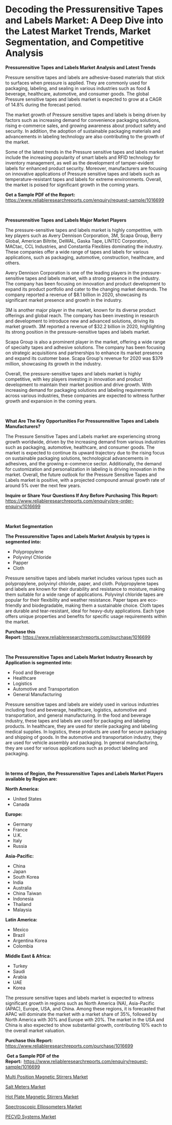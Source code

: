 <p><h1>Decoding the Pressurensitive Tapes and Labels Market: A Deep Dive into the Latest Market Trends, Market Segmentation, and Competitive Analysis</h1></p><p><strong>Pressurensitive Tapes and Labels Market Analysis and Latest Trends</strong></p>
<p><p>Pressure sensitive tapes and labels are adhesive-based materials that stick to surfaces when pressure is applied. They are commonly used for packaging, labeling, and sealing in various industries such as food & beverage, healthcare, automotive, and consumer goods. The global Pressure sensitive tapes and labels market is expected to grow at a CAGR of 14.8% during the forecast period.</p><p>The market growth of Pressure sensitive tapes and labels is being driven by factors such as increasing demand for convenience packaging solutions, rising e-commerce sales, and growing awareness about product safety and security. In addition, the adoption of sustainable packaging materials and advancements in labeling technology are also contributing to the growth of the market.</p><p>Some of the latest trends in the Pressure sensitive tapes and labels market include the increasing popularity of smart labels and RFID technology for inventory management, as well as the development of tamper-evident labels for enhanced product security. Moreover, manufacturers are focusing on innovative applications of Pressure sensitive tapes and labels such as temperature-resistant tapes and labels for extreme environments. Overall, the market is poised for significant growth in the coming years.</p></p>
<p><strong>Get a Sample PDF of the Report:&nbsp;</strong> <a href="https://www.reliableresearchreports.com/enquiry/request-sample/1016699">https://www.reliableresearchreports.com/enquiry/request-sample/1016699</a></p>
<p>&nbsp;</p>
<p><strong>Pressurensitive Tapes and Labels Major Market Players</strong></p>
<p><p>The pressure-sensitive tapes and labels market is highly competitive, with key players such as Avery Dennison Corporation, 3M, Scapa Group, Berry Global, American Biltrite, DeWAL, Gaska Tape, LINTEC Corporation, MACtac, CCL Industries, and Constantia Flexibles dominating the industry. These companies offer a wide range of tapes and labels for various applications, such as packaging, automotive, construction, healthcare, and others.</p><p>Avery Dennison Corporation is one of the leading players in the pressure-sensitive tapes and labels market, with a strong presence in the industry. The company has been focusing on innovation and product development to expand its product portfolio and cater to the changing market demands. The company reported a revenue of $8.1 billion in 2020, showcasing its significant market presence and growth in the industry.</p><p>3M is another major player in the market, known for its diverse product offerings and global reach. The company has been investing in research and development to introduce new and advanced solutions, driving its market growth. 3M reported a revenue of $32.2 billion in 2020, highlighting its strong position in the pressure-sensitive tapes and labels market.</p><p>Scapa Group is also a prominent player in the market, offering a wide range of specialty tapes and adhesive solutions. The company has been focusing on strategic acquisitions and partnerships to enhance its market presence and expand its customer base. Scapa Group's revenue for 2020 was $379 million, showcasing its growth in the industry.</p><p>Overall, the pressure-sensitive tapes and labels market is highly competitive, with key players investing in innovation and product development to maintain their market position and drive growth. With increasing demand for packaging solutions and labeling requirements across various industries, these companies are expected to witness further growth and expansion in the coming years.</p></p>
<p>&nbsp;</p>
<p><strong>What Are The Key Opportunities For Pressurensitive Tapes and Labels Manufacturers?</strong></p>
<p><p>The Pressure Sensitive Tapes and Labels market are experiencing strong growth worldwide, driven by the increasing demand from various industries such as packaging, automotive, healthcare, and consumer goods. The market is expected to continue its upward trajectory due to the rising focus on sustainable packaging solutions, technological advancements in adhesives, and the growing e-commerce sector. Additionally, the demand for customization and personalization in labeling is driving innovation in the market. Overall, the future outlook for the Pressure Sensitive Tapes and Labels market is positive, with a projected compound annual growth rate of around 5% over the next few years.</p></p>
<p><strong>Inquire or Share Your Questions If Any Before Purchasing This Report:</strong> <a href="https://www.reliableresearchreports.com/enquiry/pre-order-enquiry/1016699">https://www.reliableresearchreports.com/enquiry/pre-order-enquiry/1016699</a></p>
<p>&nbsp;</p>
<p><strong>Market Segmentation</strong></p>
<p><strong>The Pressurensitive Tapes and Labels Market Analysis by types is segmented into:</strong></p>
<p><ul><li>Polypropylene</li><li>Polyvinyl Chloride</li><li>Papper</li><li>Cloth</li></ul></p>
<p><p>Pressure sensitive tapes and labels market includes various types such as polypropylene, polyvinyl chloride, paper, and cloth. Polypropylene tapes and labels are known for their durability and resistance to moisture, making them suitable for a wide range of applications. Polyvinyl chloride tapes are popular for their flexibility and weather resistance. Paper tapes are eco-friendly and biodegradable, making them a sustainable choice. Cloth tapes are durable and tear-resistant, ideal for heavy-duty applications. Each type offers unique properties and benefits for specific usage requirements within the market.</p></p>
<p><strong>Purchase this Report:&nbsp;</strong><a href="https://www.reliableresearchreports.com/purchase/1016699">https://www.reliableresearchreports.com/purchase/1016699</a></p>
<p>&nbsp;</p>
<p><strong>The Pressurensitive Tapes and Labels Market Industry Research by Application is segmented into:</strong></p>
<p><ul><li>Food and Beverage</li><li>Healthcare</li><li>Logistics</li><li>Automotive and Transportation</li><li>General Manufacturing</li></ul></p>
<p><p>Pressure sensitive tapes and labels are widely used in various industries including food and beverage, healthcare, logistics, automotive and transportation, and general manufacturing. In the food and beverage industry, these tapes and labels are used for packaging and labeling products. In healthcare, they are used for sterile packaging and labeling medical supplies. In logistics, these products are used for secure packaging and shipping of goods. In the automotive and transportation industry, they are used for vehicle assembly and packaging. In general manufacturing, they are used for various applications such as product labeling and packaging.</p></p>
<p>&nbsp;</p>
<p><strong>In terms of Region, the Pressurensitive Tapes and Labels Market Players available by Region are:</strong></p>
<p>
    <p> <strong> North America: </strong>
        <ul>
            <li>United States</li>
            <li>Canada</li>
        </ul>
        </p> 
    <p> <strong> Europe: </strong>
        <ul>
            <li>Germany</li>
            <li>France</li>
            <li>U.K.</li>
            <li>Italy</li>
            <li>Russia</li>
        </ul>
        </p> 
    <p> <strong> Asia-Pacific: </strong>
        <ul>
            <li>China</li>
            <li>Japan</li>
            <li>South Korea</li>
            <li>India</li>
            <li>Australia</li>
            <li>China Taiwan</li>
            <li>Indonesia</li>
            <li>Thailand</li>
            <li>Malaysia</li>
        </ul>
        </p> 
    <p> <strong> Latin America: </strong>
        <ul>
            <li>Mexico</li>
            <li>Brazil</li>
            <li>Argentina Korea</li>
            <li>Colombia</li>
        </ul>
        </p> 
    <p> <strong> Middle East & Africa: </strong>
        <ul>
            <li>Turkey</li>
            <li>Saudi</li>
            <li>Arabia</li>
            <li>UAE</li>
            <li>Korea</li>
        </ul>
    </p>
    </p>
<p><p>The pressure sensitive tapes and labels market is expected to witness significant growth in regions such as North America (NA), Asia-Pacific (APAC), Europe, USA, and China. Among these regions, it is forecasted that APAC will dominate the market with a market share of 35%, followed by North America with 30% and Europe with 20%. The market in the USA and China is also expected to show substantial growth, contributing 10% each to the overall market valuation.</p></p>
<p><strong>Purchase this Report: </strong><a href="https://www.reliableresearchreports.com/purchase/1016699">https://www.reliableresearchreports.com/purchase/1016699</a></p>
<p>&nbsp;<strong>Get a Sample PDF of the Report:&nbsp;&nbsp;</strong><a href="https://www.reliableresearchreports.com/enquiry/request-sample/1016699">https://www.reliableresearchreports.com/enquiry/request-sample/1016699</a></p>
<p><strong></strong></p>
<p><p><a href="https://medium.com/@kimberlypowell578/multi-position-magnetic-stirrers-market-analysis-and-sze-forecasted-for-period-from-2024-to-2031-043b558bdcb3">Multi Position Magnetic Stirrers Market</a></p><p><a href="https://medium.com/@kimberlypowell578/salt-meters-market-research-report-its-history-and-forecast-2024-to-2031-ad0d6c5e9540">Salt Meters Market</a></p><p><a href="https://medium.com/@kimberlypowell578/hot-plate-magnetic-stirrers-market-share-evolution-and-market-growth-trends-2024-2031-a225da8b5a85">Hot Plate Magnetic Stirrers Market</a></p><p><a href="https://medium.com/@kimberlypowell578/spectroscopic-ellipsometers-market-size-cagr-trends-2024-2030-d560c31f0b2c">Spectroscopic Ellipsometers Market</a></p><p><a href="https://medium.com/@kimberlypowell578/pecvd-systems-market-the-key-to-successful-business-strategy-forecast-till-2031-7e05c8d2b4d1">PECVD Systems Market</a></p></p>